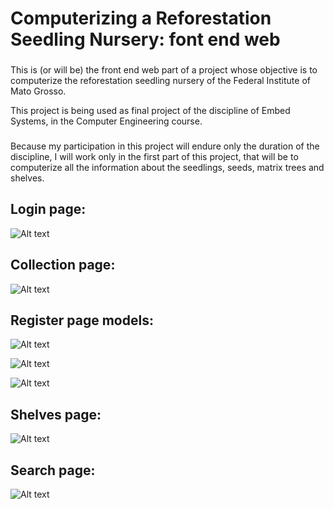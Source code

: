 # Computerizing a Reforestation Seedling Nursery: font end web

###

This is (or will be) the front end web part of a project whose objective is to computerize the
reforestation seedling nursery of the Federal Institute of Mato Grosso.

This project is being used as final project of the discipline of Embed Systems, in the Computer
Engineering course.

###

Because my participation in this project will endure only the duration of the discipline, I will
work only in the first part of this project, that will be to computerize all the information about
the seedlings, seeds, matrix trees and shelves.

###

## Login page:

![Alt text](./public/img/design/Login.png?raw=true 'Login')

## Collection page:

![Alt text](./public/img/design/Acervo.png?raw=true 'Collection')

## Register page models:

![Alt text](./public/img/design/Cadastro_Matrizes.png?raw=true 'Register')

![Alt text](./public/img/design/Cadastro_Mudas.png?raw=true 'Register')

![Alt text](./public/img/design/Cadastro_Sementes.png?raw=true 'Register')

## Shelves page:

![Alt text](./public/img/design/Bancadas.png?raw=true 'Shelves')

## Search page:

![Alt text](./public/img/design/Pesquisa.png?raw=true 'Search')
